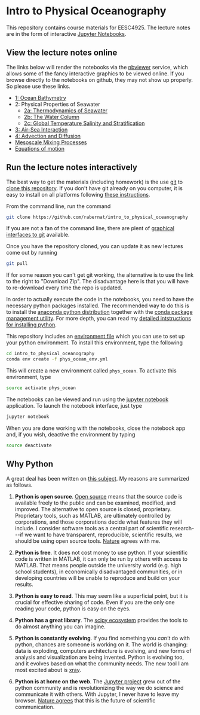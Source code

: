# Intro to Physical Oceanography #

This repository contains course materials for EESC4925. The lecture notes are in the form of interactive [Jupyter Notebooks](https://jupyter-notebook.readthedocs.io/en/stable/examples/Notebook/What%20is%20the%20Jupyter%20Notebook.html).

## View the lecture notes online ##

The links below will render the notebooks via the [nbviewer](http://nbviewer.jupyter.org/) service, which allows some of the fancy interactive graphics to be viewed online. If you browse directly to the notebooks on github, they may not show up properly. So please use these links.

* [1: Ocean Bathymetry](http://nbviewer.jupyter.org/github/rabernat/intro_to_physical_oceanography/blob/master/lectures/01_ocean_bathymetry.ipynb)
* 2: Physical Properties of Seawater
  * [2a: Thermodynamics of Seawater](http://nbviewer.jupyter.org/github/rabernat/intro_to_physical_oceanography/blob/master/lectures/02-a_thermodynamics_of_seawater.ipynb)
  * [2b: The Water Column](http://nbviewer.jupyter.org/github/rabernat/intro_to_physical_oceanography/blob/master/lectures/02-b_the_water_column.ipynb)
  * [2c: Global Temperature Salinity and Stratification](http://nbviewer.jupyter.org/github/rabernat/intro_to_physical_oceanography/blob/master/lectures/02-c_ocean_temperature_salinity_stratification.ipynb)
* [3: Air-Sea Interaction](http://nbviewer.jupyter.org/github/rabernat/intro_to_physical_oceanography/blob/master/lectures/03_air_sea_exchange.ipynb)
* [4: Advection and Diffusion](http://nbviewer.jupyter.org/github/rabernat/intro_to_physical_oceanography/blob/master/lectures/04_advection_diffusion_continuity.ipynb)
* [Mesoscale Mixing Processes](http://nbviewer.jupyter.org/github/rabernat/intro_to_physical_oceanography/blob/master/lectures/mesoscale_mixing.ipynb)
* [Equations of motion](http://nbviewer.jupyter.org/github/rabernat/intro_to_physical_oceanography/blob/master/lectures/equations_of_motion.ipynb)

## Run the lecture notes interactively ##

The best way to get the materials (including homework) is the use [git](https://git-scm.com/) to [clone this repository](https://git-scm.com/book/en/v2/Git-Basics-Getting-a-Git-Repository). If you don't have git already on you computer, it is easy to install on all platforms following [these instructions](https://git-scm.com/book/en/v2/Getting-Started-Installing-Git).

From the command line, run the command

```bash
git clone https://github.com/rabernat/intro_to_physical_oceanography
```

If you are not a fan of the command line, there are plent of [graphical interfaces to git](https://git-scm.com/download/gui/linux) available.

Once you have the repository cloned, you can update it as new lectures come out by running

```bash
git pull
```

If for some reason you can't get git working, the alternative is to use the link to the right to "Download Zip". The disadvantage here is that you will have to re-download every time the repo is updated.

In order to actually execute the code in the notebooks, you need to have the necessary python packages installed.
The recommended way to do this is to install the [anaconda python distribution](https://www.anaconda.com/download/) together with the [conda package management utility](https://conda.io/docs/).
For more depth, you can read my [detailed intstructions for installing python](https://rabernat.github.io/research_computing/python.html).

This repository includes an [environment file](https://github.com/rabernat/intro_to_physical_oceanography/blob/master/phys_ocean_env.yml) which you can use to set up your python environment. To install this environment, type the following

```bash
cd intro_to_physical_oceanography
conda env create -f phys_ocean_env.yml
```

This will create a new environment called `phys_ocean`. To activate this environment, type

```bash
source activate phys_ocean
```

The notebooks can be viewed and run using the [jupyter notebook](https://jupyter-notebook.readthedocs.io/en/stable/notebook.html) application. To launch the notebook interface, just type

```bash
jupyter notebook
```

When you are done working with the notebooks, close the notebook app and, if you wish, deactive the environment by typing

```bash
source deactivate
```


## Why Python ##

A great deal has been written on [this subject](http://cyrille.rossant.net/why-using-python-for-scientific-computing/).
My reasons are summarized as follows.

1. __Python is open source__. [Open source](https://en.wikipedia.org/wiki/Open_source)
means that the source code is available freely to the public and can be examined,
modified, and improved. The alternative to open source is closed, proprietary.
Proprietary tools, such as MATLAB, are ultimately controlled by corporations, and
those corporations decide what features they will include. I consider software
tools as a central part of scientific research---if we want to have transparent,
reproducible, scientific results, we should be using open source tools.
[Nature](http://www.nature.com/nature/journal/v482/n7386/full/nature10836.html)
agrees with me.

1. __Python is free__. It does not cost money to use python. If your scientific
code is written in MATLAB, it can only be run by others with access to MATLAB.
That means people outside the university world (e.g. high school students), in
economically disadvantaged communities, or in developing countries will be
unable to reproduce and build on your results.

1. __Python is easy to read__. This may seem like a superficial point, but it is
crucial for effective sharing of code. Even if you are the only one reading
your code, python is easy on the eyes.

1. __Python has a great library__. The [scipy ecosystem](http://scipy.org)
provides the tools to do almost anything you can imagine.

1. __Python is constantly evolving__. If you find something you _can't_ do with
python, chances are someone is working on it. The world is changing: data is
exploding, computers architecture is evolving, and new forms of analysis and
visualization are being invented. Python is evolving too, and it evolves based
on what the community needs. The new tool I am most excited about is
[xray](http://continuum.io/blog/xray-dask).

1. __Python is at home on the web__. The [Jupyter project](https://jupyter.org/)
grew out of the python community and is revolutionizing the way we do science
and communicate it with others. With Jupyter, I never have to leave my browser.
[Nature agrees](http://www.nature.com/news/interactive-notebooks-sharing-the-code-1.16261)
that this is the future of scientific communication.
